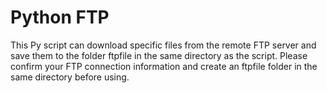 # Python FTP
This Py script can download specific files from the remote FTP server and save them to the folder ftpfile in the same directory as the script. Please confirm your FTP connection information and create an ftpfile folder in the same directory before using.
